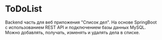 # ToDoList
Backend часть для веб приложения "Список дел". На основе SpringBoot с использованием REST API и подключением базы данных MySQL. 
Можно добавлять, получать, изменять и удалять дела в списке.
